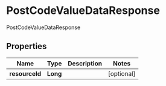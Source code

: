 

# PostCodeValueDataResponse

PostCodeValueDataResponse

## Properties

| Name | Type | Description | Notes |
|------------ | ------------- | ------------- | -------------|
|**resourceId** | **Long** |  |  [optional] |



